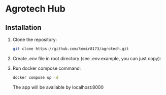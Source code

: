 # Agrotech Hub

## Installation

1. Clone the repository:
   ```sh
   git clone https://github.com/temir8173/agrotech.git
   ```
2. Create .env file in root directory (see .env.example, you can just copy):

3. Run docker compose command:
   ```sh
   docker compose up -d
   ```
   The app will be available by localhost:8000
